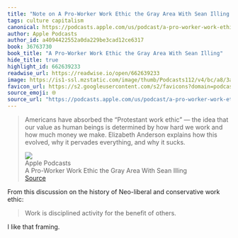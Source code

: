 ```yaml
---
title: "Note on A Pro-Worker Work Ethic the Gray Area With Sean Illing via Apple Podcasts"
tags: culture capitalism
canonical: https://podcasts.apple.com/us/podcast/a-pro-worker-work-ethic/id1081584611?i=1000641692840
author: Apple Podcasts
author_id: a4094422552a0da229be3cad12ce6317
book: 36763730
book_title: "A Pro-Worker Work Ethic the Gray Area With Sean Illing"
hide_title: true
highlight_id: 662639233
readwise_url: https://readwise.io/open/662639233
image: https://is1-ssl.mzstatic.com/image/thumb/Podcasts112/v4/bc/a8/3a/bca83ad1-bd69-434d-1102-827ad6d3e3d6/mza_2793577413278319863.jpeg/1200x630wp.png
favicon_url: https://s2.googleusercontent.com/s2/favicons?domain=podcasts.apple.com
source_emoji: 🌐
source_url: "https://podcasts.apple.com/us/podcast/a-pro-worker-work-ethic/id1081584611?i=1000641692840#:~:text=Americans%20have%20absorbed,why%20it%20sucks."
---
```


> Americans have absorbed the “Protestant work ethic” — the idea that our value as human beings is determined by how hard we work and how much money we make. Elizabeth Anderson explains how this evolved, why it pervades everything, and why it sucks.
> <div class="quoteback-footer"><div class="quoteback-avatar"><img class="mini-favicon" src="https://s2.googleusercontent.com/s2/favicons?domain=podcasts.apple.com"></div><div class="quoteback-metadata"><div class="metadata-inner"><span style="display:none">FROM:</span><div aria-label="Apple Podcasts" class="quoteback-author"> Apple Podcasts</div><div aria-label="A Pro-Worker Work Ethic the Gray Area With Sean Illing" class="quoteback-title"> A Pro-Worker Work Ethic the Gray Area With Sean Illing</div></div></div><div class="quoteback-backlink"><a target="_blank" aria-label="go to the full text of this quotation" rel="noopener" href="https://podcasts.apple.com/us/podcast/a-pro-worker-work-ethic/id1081584611?i=1000641692840#:~:text=Americans%20have%20absorbed,why%20it%20sucks." class="quoteback-arrow"> Source</a></div></div>

From this discussion on the history of Neo-liberal and conservative work ethic:

> Work is disciplined activity for the benefit of others.

I like that framing.